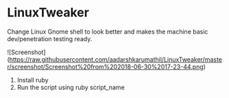 # LinuxTweaker
Change Linux Gnome shell to look better and makes the machine basic dev/penetration testing ready.

![Screenshot] (https://raw.githubusercontent.com/aadarshkarumathil/LinuxTweaker/master/screenshot/Screenshot%20from%202018-06-30%2017-23-44.png)

1. Install ruby
2. Run the script using ruby script_name

